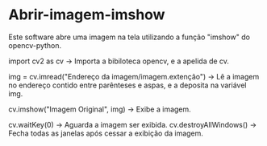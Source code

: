 # Abrir-imagem-imshow
Este software abre uma imagem na tela utilizando a função "imshow"
do opencv-python.

import cv2 as cv -> Importa a bibiloteca opencv, e a apelida de cv.

img = cv.imread("Endereço da imagem/imagem.extenção") -> Lê a imagem no endereço contido entre parênteses e aspas, e a deposita na variável img.

cv.imshow("Imagem Original", img) -> Exibe a imagem.

cv.waitKey(0) -> Aguarda a imagem ser exibida.
cv.destroyAllWindows() -> Fecha todas as janelas após cessar a exibição da imagem.